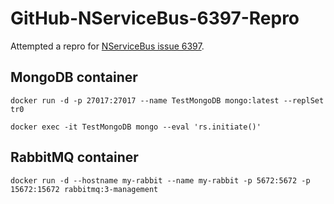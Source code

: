 # GitHub-NServiceBus-6397-Repro

Attempted a repro for [NServiceBus issue 6397](https://github.com/Particular/NServiceBus/issues/6397).

## MongoDB container

`docker run -d -p 27017:27017 --name TestMongoDB mongo:latest --replSet tr0`

`docker exec -it TestMongoDB mongo --eval 'rs.initiate()'`

## RabbitMQ container

`docker run -d --hostname my-rabbit --name my-rabbit -p 5672:5672 -p 15672:15672 rabbitmq:3-management`